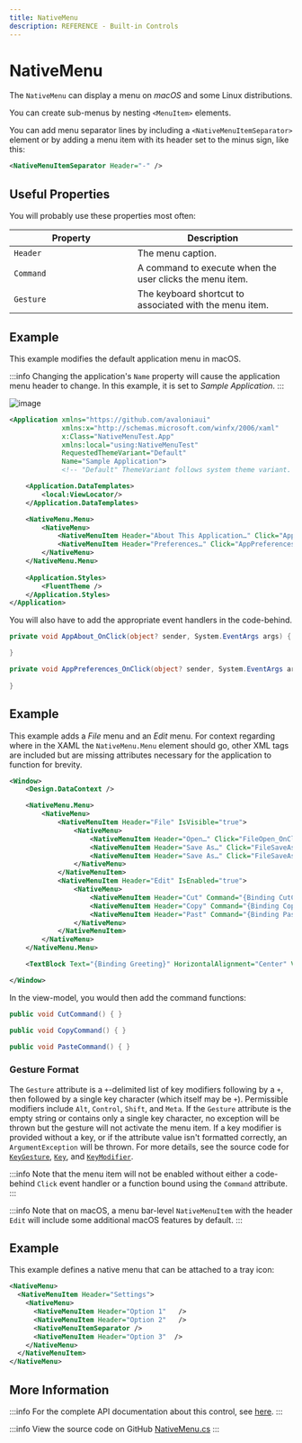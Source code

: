 ```yaml
---
title: NativeMenu
description: REFERENCE - Built-in Controls
---
```


# NativeMenu

The `NativeMenu` can display a menu on _macOS_ and some Linux distributions.

You can create sub-menus by nesting `<MenuItem>` elements.

You can add menu separator lines by including a `<NativeMenuItemSeparator>` element or by adding a menu item with its header set to the minus sign, like this:

```xml
<NativeMenuItemSeparator Header="-" />
```

## Useful Properties

You will probably use these properties most often:

<table>
  <thead>
    <tr><th width="204">Property</th><th>Description</th></tr>
  </thead>
  <tbody>
    <tr><td><code>Header</code></td><td>The menu caption.</td></tr>
    <tr><td><code>Command</code></td><td>A command to execute when the user clicks the menu item.</td></tr>
    <tr><td><code>Gesture</code></td><td>The keyboard shortcut to associated with the menu item.</td></tr>
  </tbody>
</table>

## Example

This example modifies the default application menu in macOS.

:::info
Changing the application's `Name` property will cause the application menu header to change. In this example, it is set to *Sample Application*.
:::

![image](https://github.com/user-attachments/assets/d30bab47-f133-4f79-9bdb-d4fb4569ed61)

```xml
<Application xmlns="https://github.com/avaloniaui"
             xmlns:x="http://schemas.microsoft.com/winfx/2006/xaml"
             x:Class="NativeMenuTest.App"
             xmlns:local="using:NativeMenuTest"
             RequestedThemeVariant="Default"
             Name="Sample Application">
             <!-- "Default" ThemeVariant follows system theme variant. "Dark" or "Light" are other available options. -->

    <Application.DataTemplates>
        <local:ViewLocator/>
    </Application.DataTemplates>

    <NativeMenu.Menu>
        <NativeMenu>
            <NativeMenuItem Header="About This Application…" Click="AppAbout_OnClick" />
            <NativeMenuItem Header="Preferences…" Click="AppPreferences_OnClick" />
        </NativeMenu>
    </NativeMenu.Menu>
  
    <Application.Styles>
        <FluentTheme />
    </Application.Styles>
</Application>
```

You will also have to add the appropriate event handlers in the code-behind.

```C#
private void AppAbout_OnClick(object? sender, System.EventArgs args) {

}

private void AppPreferences_OnClick(object? sender, System.EventArgs args) {
    
}
```

## Example

This example adds a *File* menu and an *Edit* menu. For context regarding where in the XAML the `NativeMenu.Menu` element should go, other XML tags are included but are missing attributes necessary for the application to function for brevity.

```Xml
<Window>
    <Design.DataContext />

    <NativeMenu.Menu>
        <NativeMenu>
            <NativeMenuItem Header="File" IsVisible="true">
                <NativeMenu>                    
                    <NativeMenuItem Header="Open…" Click="FileOpen_OnClick" Gesture="Meta+O" />
                    <NativeMenuItem Header="Save As…" Click="FileSaveAs_OnClick" Gesture="Meta+Shift+S" />
                    <NativeMenuItem Header="Save As…" Click="FileSaveAs_OnClick" Gesture="Meta+A" />
                </NativeMenu>
            </NativeMenuItem>
            <NativeMenuItem Header="Edit" IsEnabled="true">
                <NativeMenu>
                    <NativeMenuItem Header="Cut" Command="{Binding CutCommand}" Gesture="Meta+X" />
                    <NativeMenuItem Header="Copy" Command="{Binding CopyCommand}" Gesture="Meta+C" />
                    <NativeMenuItem Header="Past" Command="{Binding PasteCommand}" Gesture="Meta+V" />
                </NativeMenu>
            </NativeMenuItem>
        </NativeMenu>
    </NativeMenu.Menu>

    <TextBlock Text="{Binding Greeting}" HorizontalAlignment="Center" VerticalAlignment="Center"/>

</Window>
```

In the view-model, you would then add the command functions:

```C#
public void CutCommand() { }

public void CopyCommand() { }

public void PasteCommand() { }
```

### Gesture Format

The `Gesture` attribute is a `+`-delimited list of key modifiers following by a `+`, then followed by a single key character (which itself may be `+`). Permissible modifiers include `Alt`, `Control`, `Shift`, and `Meta`. If the `Gesture` attribute is the empty string or contains only a single key character, no exception will be thrown but the gesture will not activate the menu item. If a key modifier is provided without a key, or if the attribute value isn't formatted correctly, an `ArgumentException` will be thrown. For more details, see the source code for [`KeyGesture`](https://github.com/AvaloniaUI/Avalonia/blob/master/src/Avalonia.Base/Input/KeyGesture.cs), [`Key`](https://github.com/AvaloniaUI/Avalonia/blob/master/src/Avalonia.Base/Input/Key.cs), and [`KeyModifier`](https://github.com/AvaloniaUI/Avalonia/blob/master/src/Avalonia.Base/Input/IKeyboardDevice.cs).

:::info
Note that the menu item will not be enabled without either a code-behind `Click` event handler or a function bound using the `Command` attribute.
:::

:::info
Note that on macOS, a menu bar-level `NativeMenuItem` with the header `Edit` will include some additional macOS features by default.
:::

## Example

This example defines a native menu that can be attached to a tray icon:

```xml
<NativeMenu>
  <NativeMenuItem Header="Settings">
    <NativeMenu>
      <NativeMenuItem Header="Option 1"   />
      <NativeMenuItem Header="Option 2"   />
      <NativeMenuItemSeparator />
      <NativeMenuItem Header="Option 3"  />
    </NativeMenu>
  </NativeMenuItem>
</NativeMenu>
```

## More Information

:::info
For the complete API documentation about this control, see [here](https://api-docs.avaloniaui.net/docs/T_Avalonia_Controls_NativeMenu).
:::

:::info
View the source code on GitHub [NativeMenu.cs](https://github.com/AvaloniaUI/Avalonia/blob/master/src/Avalonia.Controls/NativeMenu.cs)
:::